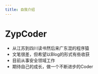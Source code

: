 ```yaml
---
title: 自我介绍
---
```


# ZypCoder

- 从江苏到四川读书然后来广东混的程序猿
- 文笔很差，但希望以Blog的形式有些收获
- 目前从事安全领域工作
- 期待自己的成长，做一个不断进步的Coder
